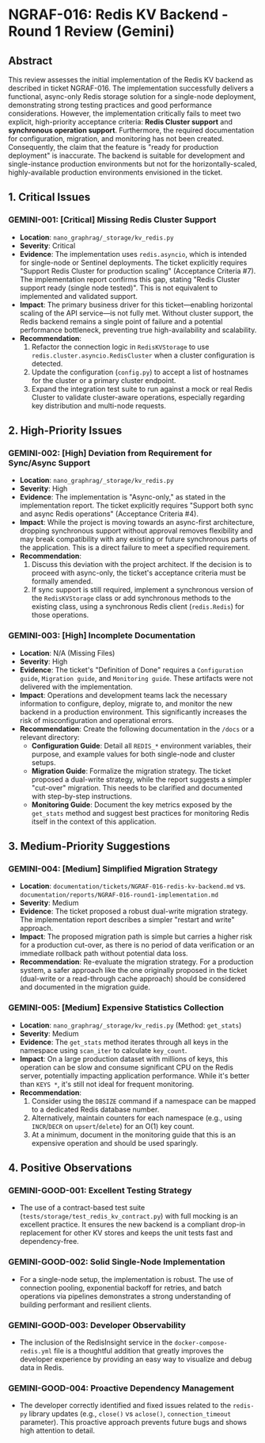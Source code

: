 # NGRAF-016: Redis KV Backend - Round 1 Review (Gemini)

## Abstract

This review assesses the initial implementation of the Redis KV backend as described in ticket NGRAF-016. The implementation successfully delivers a functional, async-only Redis storage solution for a single-node deployment, demonstrating strong testing practices and good performance considerations. However, the implementation critically fails to meet two explicit, high-priority acceptance criteria: **Redis Cluster support** and **synchronous operation support**. Furthermore, the required documentation for configuration, migration, and monitoring has not been created. Consequently, the claim that the feature is "ready for production deployment" is inaccurate. The backend is suitable for development and single-instance production environments but not for the horizontally-scaled, highly-available production environments envisioned in the ticket.

## 1. Critical Issues

### GEMINI-001: [Critical] Missing Redis Cluster Support
- **Location**: `nano_graphrag/_storage/kv_redis.py`
- **Severity**: Critical
- **Evidence**: The implementation uses `redis.asyncio`, which is intended for single-node or Sentinel deployments. The ticket explicitly requires "Support Redis Cluster for production scaling" (Acceptance Criteria #7). The implementation report confirms this gap, stating "Redis Cluster support ready (single node tested)". This is not equivalent to implemented and validated support.
- **Impact**: The primary business driver for this ticket—enabling horizontal scaling of the API service—is not fully met. Without cluster support, the Redis backend remains a single point of failure and a potential performance bottleneck, preventing true high-availability and scalability.
- **Recommendation**:
    1.  Refactor the connection logic in `RedisKVStorage` to use `redis.cluster.asyncio.RedisCluster` when a cluster configuration is detected.
    2.  Update the configuration (`config.py`) to accept a list of hostnames for the cluster or a primary cluster endpoint.
    3.  Expand the integration test suite to run against a mock or real Redis Cluster to validate cluster-aware operations, especially regarding key distribution and multi-node requests.

## 2. High-Priority Issues

### GEMINI-002: [High] Deviation from Requirement for Sync/Async Support
- **Location**: `nano_graphrag/_storage/kv_redis.py`
- **Severity**: High
- **Evidence**: The implementation is "Async-only," as stated in the implementation report. The ticket explicitly requires "Support both sync and async Redis operations" (Acceptance Criteria #4).
- **Impact**: While the project is moving towards an async-first architecture, dropping synchronous support without approval removes flexibility and may break compatibility with any existing or future synchronous parts of the application. This is a direct failure to meet a specified requirement.
- **Recommendation**:
    1.  Discuss this deviation with the project architect. If the decision is to proceed with async-only, the ticket's acceptance criteria must be formally amended.
    2.  If sync support is still required, implement a synchronous version of the `RedisKVStorage` class or add synchronous methods to the existing class, using a synchronous Redis client (`redis.Redis`) for those operations.

### GEMINI-003: [High] Incomplete Documentation
- **Location**: N/A (Missing Files)
- **Severity**: High
- **Evidence**: The ticket's "Definition of Done" requires a `Configuration guide`, `Migration guide`, and `Monitoring guide`. These artifacts were not delivered with the implementation.
- **Impact**: Operations and development teams lack the necessary information to configure, deploy, migrate to, and monitor the new backend in a production environment. This significantly increases the risk of misconfiguration and operational errors.
- **Recommendation**: Create the following documentation in the `/docs` or a relevant directory:
    - **Configuration Guide**: Detail all `REDIS_*` environment variables, their purpose, and example values for both single-node and cluster setups.
    - **Migration Guide**: Formalize the migration strategy. The ticket proposed a dual-write strategy, while the report suggests a simpler "cut-over" migration. This needs to be clarified and documented with step-by-step instructions.
    - **Monitoring Guide**: Document the key metrics exposed by the `get_stats` method and suggest best practices for monitoring Redis itself in the context of this application.

## 3. Medium-Priority Suggestions

### GEMINI-004: [Medium] Simplified Migration Strategy
- **Location**: `documentation/tickets/NGRAF-016-redis-kv-backend.md` vs. `documentation/reports/NGRAF-016-round1-implementation.md`
- **Severity**: Medium
- **Evidence**: The ticket proposed a robust dual-write migration strategy. The implementation report describes a simpler "restart and write" approach.
- **Impact**: The proposed migration path is simple but carries a higher risk for a production cut-over, as there is no period of data verification or an immediate rollback path without potential data loss.
- **Recommendation**: Re-evaluate the migration strategy. For a production system, a safer approach like the one originally proposed in the ticket (dual-write or a read-through cache approach) should be considered and documented in the migration guide.

### GEMINI-005: [Medium] Expensive Statistics Collection
- **Location**: `nano_graphrag/_storage/kv_redis.py` (Method: `get_stats`)
- **Severity**: Medium
- **Evidence**: The `get_stats` method iterates through all keys in the namespace using `scan_iter` to calculate `key_count`.
- **Impact**: On a large production dataset with millions of keys, this operation can be slow and consume significant CPU on the Redis server, potentially impacting application performance. While it's better than `KEYS *`, it's still not ideal for frequent monitoring.
- **Recommendation**:
    1.  Consider using the `DBSIZE` command if a namespace can be mapped to a dedicated Redis database number.
    2.  Alternatively, maintain counters for each namespace (e.g., using `INCR`/`DECR` on `upsert`/`delete`) for an O(1) key count.
    3.  At a minimum, document in the monitoring guide that this is an expensive operation and should be used sparingly.

## 4. Positive Observations

### GEMINI-GOOD-001: Excellent Testing Strategy
- The use of a contract-based test suite (`tests/storage/test_redis_kv_contract.py`) with full mocking is an excellent practice. It ensures the new backend is a compliant drop-in replacement for other KV stores and keeps the unit tests fast and dependency-free.

### GEMINI-GOOD-002: Solid Single-Node Implementation
- For a single-node setup, the implementation is robust. The use of connection pooling, exponential backoff for retries, and batch operations via pipelines demonstrates a strong understanding of building performant and resilient clients.

### GEMINI-GOOD-003: Developer Observability
- The inclusion of the RedisInsight service in the `docker-compose-redis.yml` file is a thoughtful addition that greatly improves the developer experience by providing an easy way to visualize and debug data in Redis.

### GEMINI-GOOD-004: Proactive Dependency Management
- The developer correctly identified and fixed issues related to the `redis-py` library updates (e.g., `close()` vs `aclose()`, `connection_timeout` parameter). This proactive approach prevents future bugs and shows high attention to detail.
